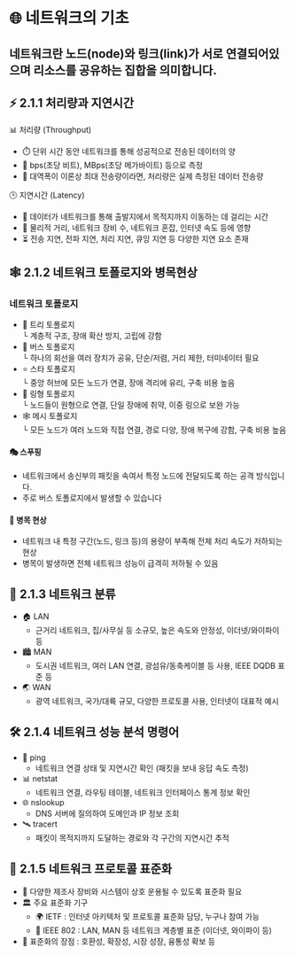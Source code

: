 # 🌐 네트워크의 기초
네트워크란 노드(node)와 링크(link)가 서로 연결되어있으며 리소스를 공유하는 집합을 의미합니다.
--- 

## ⚡ 2.1.1 처리량과 지연시간
📊 처리량 (Throughput)
- ⏱️ 단위 시간 동안 네트워크를 통해 성공적으로 전송된 데이터의 양
- 📏 bps(초당 비트), MBps(초당 메가바이트) 등으로 측정
- 🚦 대역폭이 이론상 최대 전송량이라면, 처리량은 실제 측정된 데이터 전송량

🕒 지연시간 (Latency)

- 🚚 데이터가 네트워크를 통해 출발지에서 목적지까지 이동하는 데 걸리는 시간
- 📏 물리적 거리, 네트워크 장비 수, 네트워크 혼잡, 인터넷 속도 등에 영향
- ⏳ 전송 지연, 전파 지연, 처리 지연, 큐잉 지연 등 다양한 지연 요소 존재

## 🕸️ 2.1.2 네트워크 토폴로지와 병목현상
### 네트워크 토폴로지

- 🚌 트리 토폴로지<br>
  └ 계층적 구조, 장애 확산 방지, 고립에 강함
- 🚌 버스 토폴로지<br>
  └ 하나의 회선을 여러 장치가 공유, 단순/저렴, 거리 제한, 터미네이터 필요
- ⭐ 스타 토폴로지<br>
  └ 중앙 허브에 모든 노드가 연결, 장애 격리에 유리, 구축 비용 높음
- 🔗 링형 토폴로지<br>
  └ 노드들이 원형으로 연결, 단일 장애에 취약, 이중 링으로 보완 가능
- 🕸️ 메시 토폴로지<br>
  └ 모든 노드가 여러 노드와 직접 연결, 경로 다양, 장애 복구에 강함, 구축 비용 높음

#### 🎭 스푸핑
- 네트워크에서 송신부의 패킷을 속여서 특정 노드에 전달되도록 하는 공격 방식입니다.
- 주로 버스 토폴로지에서 발생할 수 있습니다
#### 🛑 병목 현상
- 네트워크 내 특정 구간(노드, 링크 등)의 용량이 부족해 전체 처리 속도가 저하되는 현상
- 병목이 발생하면 전체 네트워크 성능이 급격히 저하될 수 있음
## 🏢 2.1.3 네트워크 분류
- 🏠 LAN
    - 근거리 네트워크, 집/사무실 등 소규모, 높은 속도와 안정성, 이더넷/와이파이 등
- 🏙️ MAN
    - 도시권 네트워크, 여러 LAN 연결, 광섬유/동축케이블 등 사용, IEEE DQDB 표준 등
- 🌏 WAN
    - 광역 네트워크, 국가/대륙 규모, 다양한 프로토콜 사용, 인터넷이 대표적 예시
## 🛠️ 2.1.4 네트워크 성능 분석 명령어
- 🏓 ping
    - 네트워크 연결 상태 및 지연시간 확인 (패킷을 보내 응답 속도 측정)
- 📊 netstat
    - 네트워크 연결, 라우팅 테이블, 네트워크 인터페이스 통계 정보 확인
- 🌐 nslookup
    - DNS 서버에 질의하여 도메인과 IP 정보 조회
- 🛰️ tracert
    - 패킷이 목적지까지 도달하는 경로와 각 구간의 지연시간 추적
## 📑 2.1.5 네트워크 프로토콜 표준화
- 🤝 다양한 제조사 장비와 시스템이 상호 운용될 수 있도록 표준화 필요
- 🏛️ 주요 표준화 기구
    - 🌍 IETF : 인터넷 아키텍처 및 프로토콜 표준화 담당, 누구나 참여 가능
    - 📡 IEEE 802 : LAN, MAN 등 네트워크 계층별 표준 (이더넷, 와이파이 등)
- 🌟 표준화의 장점 : 호환성, 확장성, 시장 성장, 융통성 확보 등
